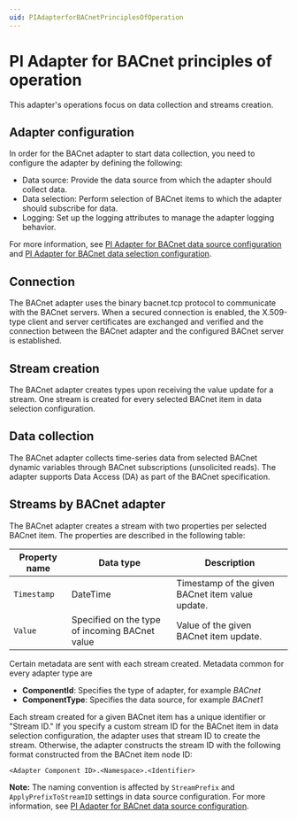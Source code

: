 ```yaml
---
uid: PIAdapterforBACnetPrinciplesOfOperation
---
```


# PI Adapter for BACnet principles of operation

This adapter's operations focus on data collection and streams creation. 

## Adapter configuration

In order for the BACnet adapter to start data collection, you need to configure the adapter by defining the following:

- Data source: Provide the data source from which the adapter should collect data.
- Data selection: Perform selection of BACnet items to which the adapter should subscribe for data.
- Logging: Set up the logging attributes to manage the adapter logging behavior.

For more information, see [PI Adapter for BACnet data source configuration](xref:PIAdapterforBACnetDataSourceConfiguration) and [PI Adapter for BACnet data selection configuration](xref:PIAdapterforBACnetDataSelectionConfiguration). 

## Connection

The BACnet adapter uses the binary bacnet.tcp protocol to communicate with the BACnet servers. When a secured connection is enabled, the X.509-type client and server certificates are exchanged and verified and the connection between the BACnet adapter and the configured BACnet server is established.

## Stream creation

The BACnet adapter creates types upon receiving the value update for a stream. One stream is created for every selected BACnet item in data selection configuration.

## Data collection

The BACnet adapter collects time-series data from selected BACnet dynamic variables through BACnet subscriptions (unsolicited reads). The adapter supports Data Access (DA) as part of the BACnet specification.

## Streams by BACnet adapter

The BACnet adapter creates a stream with two properties per selected BACnet item. The properties are described in the following table:

| Property name | Data type | Description |
|---------------|-----------|-------------|
| `Timestamp`     | DateTime  | Timestamp of the given BACnet item value update. |
| `Value`         | Specified on the type of incoming BACnet value | Value of the given BACnet item update. |

Certain metadata are sent with each stream created. Metadata common for every adapter type are

- **ComponentId**: Specifies the type of adapter, for example _BACnet_
- **ComponentType**: Specifies the data source, for example _BACnet1_

Each stream created for a given BACnet item has a unique identifier or "Stream ID." If you specify a custom stream ID for the BACnet item in data selection configuration, the adapter uses that stream ID to create the stream. Otherwise, the adapter constructs the stream ID with the following format constructed from the BACnet item node ID:

```
<Adapter Component ID>.<Namespace>.<Identifier>
```

**Note:** The naming convention is affected by `StreamPrefix` and `ApplyPrefixToStreamID` settings in data source configuration. For more information, see [PI Adapter for BACnet data source configuration](xref:PIAdapterforBACnetDataSourceConfiguration).
